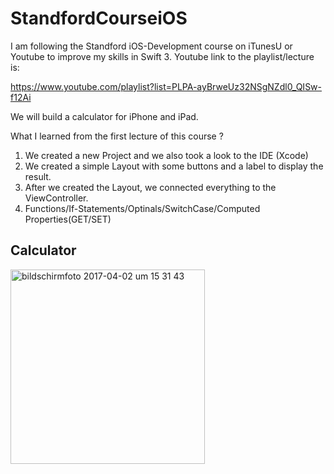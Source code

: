 # StandfordCourseiOS
I am following the Standford iOS-Development course on iTunesU or Youtube to improve my skills in Swift 3. 
Youtube link to the playlist/lecture is: 

https://www.youtube.com/playlist?list=PLPA-ayBrweUz32NSgNZdl0_QISw-f12Ai

We will build a calculator for iPhone and iPad.

What I learned from the first lecture of this course ?
  1. We created a new Project and we also took a look to the IDE (Xcode)
  2. We created a simple Layout with some buttons and a label to display the result.
  3. After we created the Layout, we connected everything to the ViewController.
  4. Functions/If-Statements/Optinals/SwitchCase/Computed Properties(GET/SET)

## Calculator

<img width="311" alt="bildschirmfoto 2017-04-02 um 15 31 43" src="https://cloud.githubusercontent.com/assets/22995847/24587694/5c862c4e-17bb-11e7-8340-322a00fc71dd.png">
